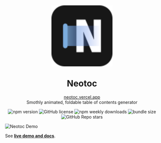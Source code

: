 <p align="center">
  <img src="https://github.com/ashutoshbw/neotoc/blob/main/.github/assets/logo-dark.svg" width="200px" align="center" alt="Neotoc Logo" />
  <h1 align="center">Neotoc</h1>
  <p align="center">
  <a href="https://neotoc.vercel.app/">neotoc.vercel.app</a>
  <br/>
    Smothly animated, foldable table of contents generator
  </p>
</p>
<p align="center">

<div align="center">
  <img src="https://img.shields.io/npm/v/neotoc?style=for-the-badge" alt="npm version">
  <img src="https://img.shields.io/github/license/ashutoshbw/neotoc?style=for-the-badge" alt="GitHub license">
  <img src="https://img.shields.io/npm/dw/neotoc?style=for-the-badge" alt="npm weekly downloads">
  <img src="https://img.shields.io/bundlephobia/minzip/neotoc?style=for-the-badge" alt="bundle size">
  <img src="https://img.shields.io/github/stars/ashutoshbw/neotoc?style=for-the-badge" alt="GitHub Repo stars">
</div>

![Neotoc Demo](https://github.com/ashutoshbw/neotoc/blob/main/.github/assets/neotoc-demo.gif)

See [**live demo and docs**](https://neotoc.vercel.app/).
